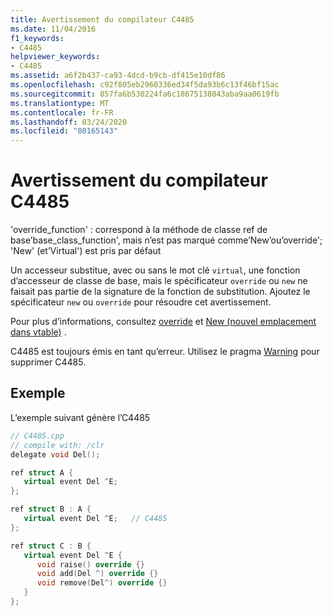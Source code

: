 ```yaml
---
title: Avertissement du compilateur C4485
ms.date: 11/04/2016
f1_keywords:
- C4485
helpviewer_keywords:
- C4485
ms.assetid: a6f2b437-ca93-4dcd-b9cb-df415e10df86
ms.openlocfilehash: c92f805eb2960336ed34f5da93b6c13f46bf15ac
ms.sourcegitcommit: 857fa6b530224fa6c18675138043aba9aa0619fb
ms.translationtype: MT
ms.contentlocale: fr-FR
ms.lasthandoff: 03/24/2020
ms.locfileid: "80165143"
---
```

# <a name="compiler-warning-c4485"></a>Avertissement du compilateur C4485

'override_function' : correspond à la méthode de classe ref de base’base_class_function', mais n’est pas marqué comme’New’ou’override'; 'New' (et’Virtual') est pris par défaut

Un accesseur substitue, avec ou sans le mot clé `virtual`, une fonction d’accesseur de classe de base, mais le spécificateur `override` ou `new` ne faisait pas partie de la signature de la fonction de substitution. Ajoutez le spécificateur `new` ou `override` pour résoudre cet avertissement.

Pour plus d’informations, consultez [override](../../extensions/override-cpp-component-extensions.md) et [New (nouvel emplacement dans vtable)](../../extensions/new-new-slot-in-vtable-cpp-component-extensions.md) .

C4485 est toujours émis en tant qu’erreur. Utilisez le pragma [Warning](../../preprocessor/warning.md) pour supprimer C4485.

## <a name="example"></a>Exemple

L’exemple suivant génère l’C4485

```cpp
// C4485.cpp
// compile with: /clr
delegate void Del();

ref struct A {
   virtual event Del ^E;
};

ref struct B : A {
   virtual event Del ^E;   // C4485
};

ref struct C : B {
   virtual event Del ^E {
      void raise() override {}
      void add(Del ^) override {}
      void remove(Del^) override {}
   }
};
```
